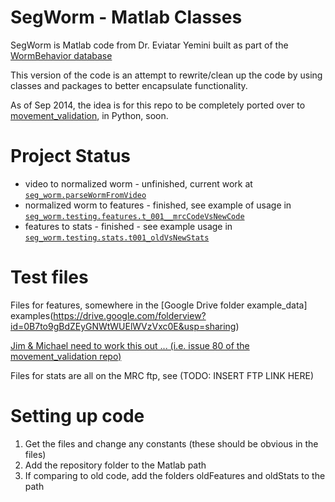 SegWorm - Matlab Classes
========================

SegWorm is Matlab code from Dr. Eviatar Yemini built as part of the [WormBehavior database](http://wormbehavior.mrc-lmb.cam.ac.uk/)

This version of the code is an attempt to rewrite/clean up the code by using classes and packages to better encapsulate functionality.

As of Sep 2014, the idea is for this repo to be completely ported over to [movement_validation](https://github.com/openworm/movement_validation), in Python, soon.

Project Status
==============
- video to normalized worm - unfinished, current work at [`seg_worm.parseWormFromVideo`](https://github.com/JimHokanson/SegwormMatlabClasses/blob/master/%2Bseg_worm/parseWormFromVideo.m)
- normalized worm to features - finished, see example of usage in [`seg_worm.testing.features.t_001__mrcCodeVsNewCode`](https://github.com/JimHokanson/SegwormMatlabClasses/blob/master/%2Bseg_worm/%2Btesting/%2Bfeatures/t_001__mrcCodeVsNewCode.m)
- features to stats - finished - see example usage in [`seg_worm.testing.stats.t001_oldVsNewStats`](https://github.com/JimHokanson/SegwormMatlabClasses/blob/master/%2Bseg_worm/%2Btesting/%2Bstats/t001_oldVsNewStats.m)

Test files
==========
Files for features, somewhere in the [Google Drive folder example_data] examples(https://drive.google.com/folderview?id=0B7to9gBdZEyGNWtWUElWVzVxc0E&usp=sharing)

[Jim & Michael need to work this out ... (i.e. issue 80 of the movement_validation repo)](https://github.com/openworm/movement_validation/issues/80)

Files for stats are all on the MRC ftp, see (TODO: INSERT FTP LINK HERE)

Setting up code
===============
1. Get the files and change any constants (these should be obvious in the files)
2. Add the repository folder to the Matlab path
3. If comparing to old code, add the folders oldFeatures and oldStats to the path


